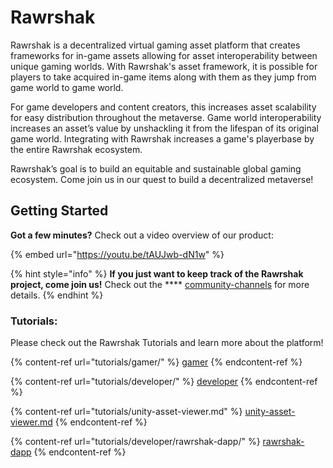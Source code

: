 # Rawrshak

Rawrshak is a decentralized virtual gaming asset platform that creates frameworks for in-game assets allowing for asset interoperability between unique gaming worlds. With Rawrshak's asset framework, it is possible for players to take acquired in-game items along with them as they jump from game world to game world.&#x20;

For game developers and content creators, this increases asset scalability for easy distribution throughout the metaverse. Game world interoperability increases an asset’s value by unshackling it from the lifespan of its original game world. Integrating with Rawrshak increases a game's playerbase by the entire Rawrshak ecosystem.&#x20;

Rawrshak’s goal is to build an equitable and sustainable global gaming ecosystem. Come join us in our quest to build a decentralized metaverse!

## Getting Started

**Got a few minutes?** Check out a video overview of our product:

{% embed url="https://youtu.be/tAUJwb-dN1w" %}

{% hint style="info" %}
**If you just want to keep track of the Rawrshak project, come join us!** Check out the **** [community-channels](rawrshak-platform/community-channels/ "mention") for more details.
{% endhint %}

### Tutorials:

Please check out the Rawrshak Tutorials and learn more about the platform!

{% content-ref url="tutorials/gamer/" %}
[gamer](tutorials/gamer/)
{% endcontent-ref %}

{% content-ref url="tutorials/developer/" %}
[developer](tutorials/developer/)
{% endcontent-ref %}

{% content-ref url="tutorials/unity-asset-viewer.md" %}
[unity-asset-viewer.md](tutorials/unity-asset-viewer.md)
{% endcontent-ref %}

{% content-ref url="tutorials/developer/rawrshak-dapp/" %}
[rawrshak-dapp](tutorials/developer/rawrshak-dapp/)
{% endcontent-ref %}
